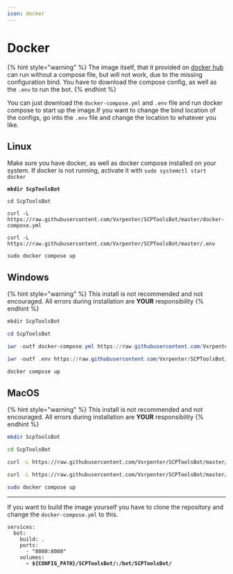 ```yaml
---
icon: docker
---
```


# Docker

{% hint style="warning" %}
The image itself, that it provided on [docker hub](https://hub.docker.com/repository/docker/vxrpenter/scptoolsbot) can run without a compose file, but will not work, due to the missing configuration bind. You have to download the compose config, as well as the `.env` to run the bot.
{% endhint %}

You can just download the `docker-compose.yml` and `.env` file and run docker compose to start up the image.If you want to change the bind location of the configs, go into the `.env` file and change the location to whatever you like.

## Linux

Make sure you have docker, as well as docker compose installed on your system. If docker is not running, activate it with `sudo systemctl start docker`

<pre class="language-sh"><code class="lang-sh"><strong>mkdir ScpToolsBot
</strong>
cd ScpToolsBot

curl -L https://raw.githubusercontent.com/Vxrpenter/SCPToolsBot/master/docker-compose.yml

curl -L https://raw.githubusercontent.com/Vxrpenter/SCPToolsBot/master/.env

sudo docker compose up
</code></pre>

## Windows

{% hint style="warning" %}
This install is not recommended and not encouraged. All errors during installation are **YOUR** responsibility
{% endhint %}

```powershell
mkdir ScpToolsBot

cd ScpToolsBot

iwr -outf docker-compose.yml https://raw.githubusercontent.com/Vxrpenter/SCPToolsBot/master/docker-compose.yml

iwr -outf .env https://raw.githubusercontent.com/Vxrpenter/SCPToolsBot/master/.env

docker compose up
```

## MacOS

{% hint style="warning" %}
This install is not recommended and not encouraged. All errors during installation are **YOUR** responsibility
{% endhint %}

```sh
mkdir ScpToolsBot

cd ScpToolsBot

curl -L https://raw.githubusercontent.com/Vxrpenter/SCPToolsBot/master/docker-compose.yml

curl -L https://raw.githubusercontent.com/Vxrpenter/SCPToolsBot/master/.env

sudo docker compose up
```

***

If you want to build the image yourself you have to clone the repository and change the `docker-compose.yml` to this.

<pre class="language-yml" data-line-numbers><code class="lang-yml">services:
  bot:
    build: .
    ports:
      - "8080:8080"
    volumes:
<strong>      - ${CONFIG_PATH}/SCPToolsBot/:/bot/SCPToolsBot/
</strong></code></pre>
